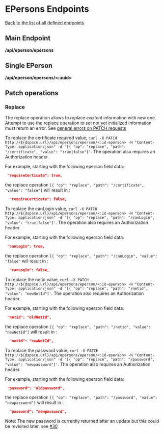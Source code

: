 # EPersons Endpoints
[Back to the list of all defined endpoints](endpoints.md)

## Main Endpoint
**/api/eperson/epersons**  

## Single EPerson
**/api/eperson/epersons/<:uuid>**

## Patch operations

### Replace
The replace operation allows to replace *existent* information with new one. Attempt to use the replace operation to set not yet initialized information must return an error. See [general errors on PATCH requests](patch.md)


To replace the certificate required value, `curl -X PATCH http://${dspace.url}/api/epersons/eperson/<:id-eperson> -H "Content-Type: application/json" -d '[{ "op": "replace", "path": "/certificate", "value": "true|false"]'`.  The operation also requires an Authorization header.

For example, starting with the following eperson field data:
```json
 "requireCerticate": true,
```
the replace operation `[{ "op": "replace", "path": "/certificate", "value": "false"]` will result in :
```json
  "requireCerticate": false,
```

To replace the canLogin value, `curl -X PATCH http://${dspace.url}/api/epersons/eperson/<:id-eperson> -H "Content-Type: application/json" -d '[{ "op": "replace", "path": "/canLogin", "value": "true|false"]'`.  The operation also requires an Authorization header.

For example, starting with the following eperson field data:
```json
 "canLogIn": true,
```
the replace operation `[{ "op": "replace", "path": "/canLogin", "value": "false"` will result in :
```json
  "canLogIn": false,
```
To replace the netid value, `curl -X PATCH http://${dspace.url}/api/epersons/eperson/<:id-eperson> -H "Content-Type: application/json" -d '[{ "op": "replace", "path": "/netid", "value": "newNetId"]'`.  The operation also requires an Authorization header.

For example, starting with the following eperson field data:
```json
 "netid": "oldNetId",
```
the replace operation `[{ "op": "replace", "path": "/netid", "value": "newNetId"]` will result in :
```json
  "netid": "newNetId",
```

To replace the password value, `curl -X PATCH http://${dspace.url}/api/epersons/eperson/<:id-eperson> -H "Content-Type: application/json" -d '[{ "op": "replace", "path": "/password", "value": "newpassword"]'`.  The operation also requires an Authorization header.

For example, starting with the following eperson field data:
```json
 "password": "oldpassword",
```
the replace operation `[{ "op": "replace", "path": "/password", "value": "newpassword"]` will result in :
```json
  "password": "newpassword",
```
Note: The new password is currently returned after an update but this could be revisited later, see [#30]((https://github.com/DSpace/Rest7Contract/issues/30))